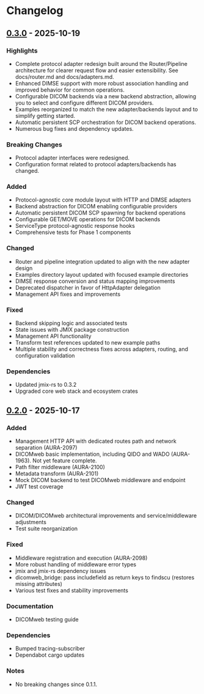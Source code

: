 # Changelog

## [0.3.0] - 2025-10-19

### Highlights
- Complete protocol adapter redesign built around the Router/Pipeline architecture for clearer request flow and easier extensibility. See docs/router.md and docs/adapters.md.
- Enhanced DIMSE support with more robust association handling and improved behavior for common operations.
- Configurable DICOM backends via a new backend abstraction, allowing you to select and configure different DICOM providers.
- Examples reorganized to match the new adapter/backends layout and to simplify getting started.
- Automatic persistent SCP orchestration for DICOM backend operations.
- Numerous bug fixes and dependency updates.

### Breaking Changes
- Protocol adapter interfaces were redesigned.
- Configuration format related to protocol adapters/backends has changed.

### Added
- Protocol-agnostic core module layout with HTTP and DIMSE adapters
- Backend abstraction for DICOM enabling configurable providers
- Automatic persistent DICOM SCP spawning for backend operations
- Configurable GET/MOVE operations for DICOM backends
- ServiceType protocol-agnostic response hooks
- Comprehensive tests for Phase 1 components

### Changed
- Router and pipeline integration updated to align with the new adapter design
- Examples directory layout updated with focused example directories
- DIMSE response conversion and status mapping improvements
- Deprecated dispatcher in favor of HttpAdapter delegation
- Management API fixes and improvements

### Fixed
- Backend skipping logic and associated tests
- State issues with JMIX package construction
- Management API functionality
- Transform test references updated to new example paths
- Multiple stability and correctness fixes across adapters, routing, and configuration validation

### Dependencies
- Updated jmix-rs to 0.3.2
- Upgraded core web stack and ecosystem crates

## [0.2.0] - 2025-10-17

### Added
- Management HTTP API with dedicated routes path and network separation (AURA-2097)
- DICOMweb basic implementation, including QIDO and WADO (AURA-1963). Not yet feature complete.
- Path filter middleware (AURA-2100)
- Metadata transform (AURA-2101)
- Mock DICOM backend to test DICOMweb middleware and endpoint
- JWT test coverage

### Changed
- DICOM/DICOMweb architectural improvements and service/middleware adjustments
- Test suite reorganization

### Fixed
- Middleware registration and execution (AURA-2098)
- More robust handling of middleware error types
- jmix and jmix-rs dependency issues
- dicomweb_bridge: pass includefield as return keys to findscu (restores missing attributes)
- Various test fixes and stability improvements

### Documentation
- DICOMweb testing guide

### Dependencies
- Bumped tracing-subscriber
- Dependabot cargo updates

### Notes
- No breaking changes since 0.1.1.

[0.3.0]: https://github.com/aurabx/harmony/compare/0.2.0...0.3.0
[0.2.0]: https://github.com/aurabx/harmony/compare/0.1.1...0.2.0
